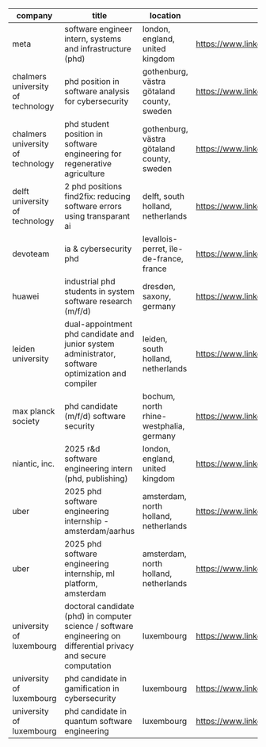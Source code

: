|company|title|location|link|
|---|---|---|---|
|meta|software engineer intern, systems and infrastructure (phd)|london, england, united kingdom|https://www.linkedin.com/jobs/view/4120821989|
|chalmers university of technology|phd position in software analysis for cybersecurity|gothenburg, västra götaland county, sweden|https://www.linkedin.com/jobs/view/4149256912|
|chalmers university of technology|phd student position in software engineering for regenerative agriculture|gothenburg, västra götaland county, sweden|https://www.linkedin.com/jobs/view/4131402985|
|delft university of technology|2 phd positions find2fix: reducing software errors using transparant ai|delft, south holland, netherlands|https://www.linkedin.com/jobs/view/4157911995|
|devoteam|ia & cybersecurity phd|levallois-perret, île-de-france, france|https://www.linkedin.com/jobs/view/4157825959|
|huawei|industrial phd students in system software research (m/f/d)|dresden, saxony, germany|https://www.linkedin.com/jobs/view/3664562551|
|leiden university|dual-appointment phd candidate and junior system administrator, software optimization and compiler|leiden, south holland, netherlands|https://www.linkedin.com/jobs/view/4118950787|
|max planck society|phd candidate (m/f/d)  software security|bochum, north rhine-westphalia, germany|https://www.linkedin.com/jobs/view/4091989904|
|niantic, inc.|2025 r&d software engineering intern (phd, publishing)|london, england, united kingdom|https://www.linkedin.com/jobs/view/4086263893|
|uber|2025 phd software engineering internship - amsterdam/aarhus|amsterdam, north holland, netherlands|https://www.linkedin.com/jobs/view/4031102198|
|uber|2025 phd software engineering internship, ml platform, amsterdam|amsterdam, north holland, netherlands|https://www.linkedin.com/jobs/view/4151691510|
|university of luxembourg|doctoral candidate (phd) in computer science / software engineering on differential privacy and secure computation|luxembourg|https://www.linkedin.com/jobs/view/4125871552|
|university of luxembourg|phd candidate in gamification in cybersecurity|luxembourg|https://www.linkedin.com/jobs/view/4079203049|
|university of luxembourg|phd candidate in quantum software engineering|luxembourg|https://www.linkedin.com/jobs/view/4078636832|